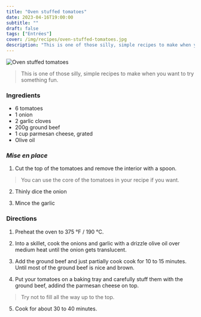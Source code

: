 ```yaml
---
title: "Oven stuffed tomatoes"
date: 2023-04-16T19:00:00
subtitle: ""
draft: false
tags: ["Entrées"]
cover: /img/recipes/oven-stuffed-tomatoes.jpg
description: "This is one of those silly, simple recipes to make when you want to try something fun."
---
```


<div class="my-flexbox row-collapse center basic-gap" >
  <div>
    <img src="/img/recipes/oven-stuffed-tomatoes.jpg" alt="Oven stuffed tomatoes" class="cover-img">
  </div>
  <div>
    <blockquote>
      This is one of those silly, simple recipes to make when you want to try something fun.
    </blockquote>
  </div>
</div>

### Ingredients

- 6 tomatoes
- 1 onion
- 2 garlic cloves
- 200g ground beef
- 1 cup parmesan cheese, grated
- Olive oil

### _Mise en place_

1. Cut the top of the tomatoes and remove the interior with a spoon.

> You can use the core of the tomatoes in your recipe if you want.

2. Thinly dice the onion

3. Mince the garlic

### Directions

1. Preheat the oven to 375 °F / 190 °C.

2. Into a skillet, cook the onions and garlic with a drizzle olive oil over medium heat until the onion gets translucent.

3. Add the ground beef and just partially cook cook for 10 to 15 minutes. Until most of the ground beef is nice and brown.

4. Put your tomatoes on a baking tray and carefully stuff them with the ground beef, addind the parmesan cheese on top.

> Try not to fill all the way up to the top.

5. Cook for about 30 to 40 minutes.
